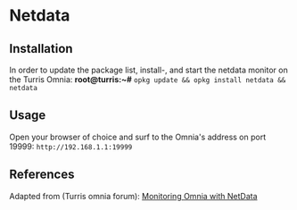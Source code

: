# Netdata

## Installation

In order to update the package list, install-, and start the netdata monitor on the Turris Omnia: **root@turris:~#** `opkg update && opkg install netdata && netdata`

## Usage

Open your browser of choice and surf to the Omnia's address on port 19999: `http://192.168.1.1:19999`

## References

Adapted from (Turris omnia forum): [Monitoring Omnia with NetData][1]

<!-- REFERENCES -->

[1]:https://forum.turris.cz/t/monitoring-omnia-with-netdata/3179/9
